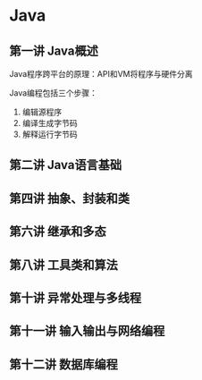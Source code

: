 # Java

## 第一讲 Java概述

Java程序跨平台的原理：API和VM将程序与硬件分离

Java编程包括三个步骤：

1. 编辑源程序
2. 编译生成字节码
3. 解释运行字节码

## 第二讲 Java语言基础



## 第四讲 抽象、封装和类



## 第六讲 继承和多态



## 第八讲 工具类和算法



## 第十讲 异常处理与多线程



## 第十一讲 输入输出与网络编程



## 第十二讲 数据库编程







### 


